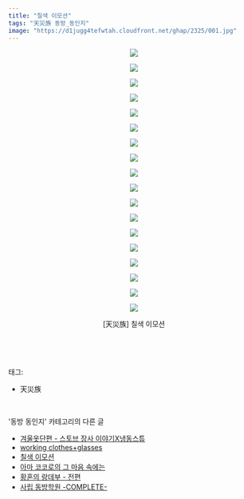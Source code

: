 ```yaml
---
title: "칠색 이모션"
tags: "天災族 동방_동인지"
image: "https://d1jugg4tefwtah.cloudfront.net/ghap/2325/001.jpg"
---
```

<div class="article">
<p style="text-align: center; clear: none; float: none;"><img src="{{ site.imgserver11 }}/ghap/2325/001.jpg"/></p>
<p style="text-align: center; clear: none; float: none;"><img src="{{ site.imgserver11 }}/ghap/2325/002.jpg"/></p>
<p style="text-align: center; clear: none; float: none;"><img src="{{ site.imgserver11 }}/ghap/2325/003.jpg"/></p>
<p style="text-align: center; clear: none; float: none;"><img src="{{ site.imgserver11 }}/ghap/2325/004.jpg"/></p>
<p style="text-align: center; clear: none; float: none;"><img src="{{ site.imgserver11 }}/ghap/2325/005.jpg"/></p>
<p style="text-align: center; clear: none; float: none;"><img src="{{ site.imgserver11 }}/ghap/2325/006.jpg"/></p>
<p style="text-align: center; clear: none; float: none;"><img src="{{ site.imgserver11 }}/ghap/2325/007.jpg"/></p>
<p style="text-align: center; clear: none; float: none;"><img src="{{ site.imgserver11 }}/ghap/2325/008.jpg"/></p>
<p style="text-align: center; clear: none; float: none;"><img src="{{ site.imgserver11 }}/ghap/2325/009.jpg"/></p>
<p style="text-align: center; clear: none; float: none;"><img src="{{ site.imgserver11 }}/ghap/2325/010.jpg"/></p>
<p style="text-align: center; clear: none; float: none;"><img src="{{ site.imgserver11 }}/ghap/2325/011.jpg"/></p>
<p style="text-align: center; clear: none; float: none;"><img src="{{ site.imgserver11 }}/ghap/2325/012.jpg"/></p>
<p style="text-align: center; clear: none; float: none;"><img src="{{ site.imgserver11 }}/ghap/2325/013.jpg"/></p>
<p style="text-align: center; clear: none; float: none;"><img src="{{ site.imgserver11 }}/ghap/2325/014.jpg"/></p>
<p style="text-align: center; clear: none; float: none;"><img src="{{ site.imgserver11 }}/ghap/2325/015.jpg"/></p>
<p style="text-align: center; clear: none; float: none;"><img src="{{ site.imgserver11 }}/ghap/2325/016.jpg"/></p>
<p style="text-align: center; clear: none; float: none;"><img src="{{ site.imgserver11 }}/ghap/2325/017.jpg"/></p>
<p style="text-align: center; clear: none; float: none;"><img src="{{ site.imgserver11 }}/ghap/2325/018.jpg"/></p>
<p style="text-align: center; clear: none; float: none;">[天災族] 칠색 이모션</p>
<p><br/></p>
</div><br/>
<div class="tagTrail">
<p>태그: </p>
<ul>
<li>天災族</li>
</ul>
</div><br/>
<div class="another">
<p>'동방 동인지' 카테고리의 다른 글</p>
<ul>
<li><a href="/ghap_2327">겨울옷단편 - 스토브 장사 이야기X냉동스튜</a></li>
<li><a href="/ghap_2326">working clothes+glasses</a></li>
<li><a href="/ghap_2325">칠색 이모션</a></li>
<li><a href="/ghap_2324">아마 코코로의 그 마음 속에는</a></li>
<li><a href="/ghap_2323">황혼의 랑데부 - 전편</a></li>
<li><a href="/ghap_2322">사립 동방학원 -COMPLETE-</a></li>
</ul>
</div><br/>
<div class="cb_module cb_fluid">
<div class="cb_wrt cb_profile">
</div><!-- commentList close -->
</div><br/>
